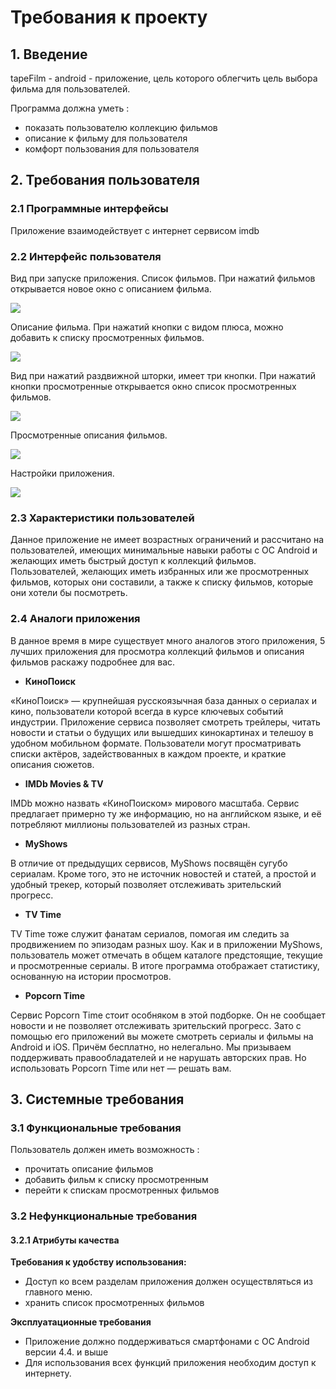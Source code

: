 # **Требования к проекту**

## **1. Введение**

tapeFilm - android - приложение, цель которого облегчить цель выбора фильма для пользователей.

Программа должна уметь :
- показать пользователю коллекцию фильмов
- описание к фильму для пользователя 
- комфорт пользования для пользователя

## **2. Требования пользователя**

### **2.1 Программные интерфейсы**

Приложение взаимодействует с интернет сервисом imdb

### **2.2 Интерфейс пользователя**

 Вид при запуске приложения. Список фильмов. При нажатий фильмов открывается новое окно с описанием фильма.
 
![]( https://github.com/Zhanarys27/tapeFilm/blob/master/main1.PNG)

Описание фильма. При нажатий кнопки с видом плюса, можно добавить к списку просмотренных фильмов. 

![](https://github.com/Zhanarys27/tapeFilm/blob/master/infofilm1.PNG)

Вид при нажатий раздвижной шторки, имеет три кнопки. При нажатий кнопки просмотренные открывается окно список просмотренных фильмов.

![](https://github.com/Zhanarys27/tapeFilm/blob/master/shutterFilm1.PNG)

Просмотренные описания фильмов.

![](https://github.com/Zhanarys27/tapeFilm/blob/master/watchedFilm.PNG)

Настройки приложения.

![](https://github.com/Zhanarys27/tapeFilm/blob/master/settingsFilm.PNG)


### **2.3 Характеристики пользователей**
Данное приложение не имеет возрастных ограничений и рассчитано на пользователей, имеющих минимальные навыки работы с ОС Android и желающих иметь быстрый доступ к коллекций фильмов. Пользователей,  желающих иметь избранных или же просмотренных фильмов, которых они составили, а также к списку фильмов, которые они хотели бы посмотреть. 

### **2.4 Аналоги приложения**
В данное время в мире существует много аналогов этого приложения, 5 лучших приложения для просмотра коллекций фильмов и описания фильмов раскажу подробнее для вас.


- **КиноПоиск**


«КиноПоиск» — крупнейшая русскоязычная база данных о сериалах и кино, пользователи которой всегда в курсе ключевых событий индустрии. Приложение сервиса позволяет смотреть трейлеры, читать новости и статьи о будущих или вышедших кинокартинах и телешоу в удобном мобильном формате. Пользователи могут просматривать списки актёров, задействованных в каждом проекте, и краткие описания сюжетов.


- **IMDb Movies & TV**


IMDb можно назвать «КиноПоиском» мирового масштаба. Сервис предлагает примерно ту же информацию, но на английском языке, и её потребляют миллионы пользователей из разных стран.


- **MyShows**


В отличие от предыдущих сервисов, MyShows посвящён сугубо сериалам. Кроме того, это не источник новостей и статей, а простой и удобный трекер, который позволяет отслеживать зрительский прогресс.


- **TV Time**


TV Time тоже служит фанатам сериалов, помогая им следить за продвижением по эпизодам разных шоу. Как и в приложении MyShows, пользователь может отмечать в общем каталоге предстоящие, текущие и просмотренные сериалы. В итоге программа отображает статистику, основанную на истории просмотров.


- **Popcorn Time**


Сервис Popcorn Time стоит особняком в этой подборке. Он не сообщает новости и не позволяет отслеживать зрительский прогресс. Зато с помощью его приложений вы можете смотреть сериалы и фильмы на Android и iOS. Причём бесплатно, но нелегально. Мы призываем поддерживать правообладателей и не нарушать авторских прав. Но использовать Popcorn Time или нет — решать вам.

## **3. Системные требования**

### **3.1 Функциональные требования**

 Пользователь должен иметь возможность :

- прочитать описание фильмов
- добавить фильм к списку просмотренным
- перейти к спискам просмотренных фильмов

### **3.2 Нефункциональные требования**

#### **3.2.1 Атрибуты качества**

**Требования к удобству использования:** 
-	Доступ ко всем разделам приложения должен осуществляться из главного меню.
-   хранить список просмотренных фильмов

 **Эксплуатационные требования**
-	Приложение должно поддерживаться смартфонами с ОС Android версии 4.4. и выше
- Для использования всех функций приложения необходим доступ к интернету. 
